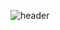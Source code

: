 ![header](https://capsule-render.vercel.app/api?type=waveing&color=005AFF&height=200&section=header&text=HANMADI%20render&fontSize=90)

